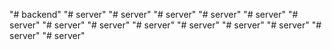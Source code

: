 "# backend" 
"# server" 
"# server" 
"# server" 
"# server" 
"# server" 
"# server" 
"# server" 
"# server" 
"# server" 
"# server" 
"# server" 
"# server" 
"# server" 
"# server" 
